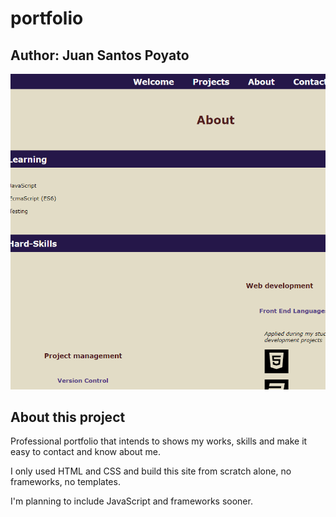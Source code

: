 # portfolio

## Author: Juan Santos Poyato

[![project](./dist/img/portfolio.png)](https://jsantospoyato.github.io/portfolio/)

## About this project

Professional portfolio that intends to shows my works, skills and make it easy to contact and know about me.

I only used HTML and CSS and build this site from scratch alone, no frameworks, no templates.

I'm planning to include JavaScript and frameworks sooner.
